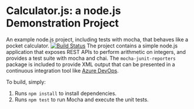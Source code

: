 Calculator.js: a node.js Demonstration Project
==============================================
An example node.js project, including tests with mocha, that behaves like
a pocket calculator.
[![Build Status](https://dev.azure.com/diptirekhasamal2022/Integrating%20External%20Source%20Control%20with%20Azure%20Pipelines/_apis/build/status/Integrating%20External%20Source%20Control%20with%20Azure%20Pipelines-Node.js%20With%20Grunt-CI?branchName=master)](https://dev.azure.com/diptirekhasamal2022/Integrating%20External%20Source%20Control%20with%20Azure%20Pipelines/_build/latest?definitionId=5&branchName=master)
The project contains a simple node.js application that exposes REST APIs
to perform arithmetic on integers, and provides a test suite with mocha
and chai.  The `mocha-junit-reporters` package is included to provide XML
output that can be presented in a continuous integration tool like
[Azure DevOps](https://azure.com/devops).

To build, simply:

1. Runs `npm install` to install dependencies.
2. Runs `npm test` to run Mocha and execute the unit tests.

